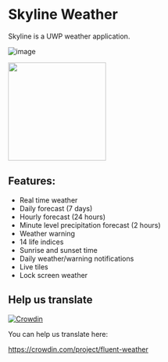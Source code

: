 # Skyline Weather

Skyline is a UWP weather application.

![image](https://github.com/zxbmmmmmmmmm/FluentWeather/assets/96322503/2daf38d4-df5e-45c3-bd30-7f72cf0924e4)


<a href="https://apps.microsoft.com/detail/Skyline%20%E5%A4%A9%E6%B0%94/9n33pk9646x9?launch=true
	&mode=mini">
	<img src="https://get.microsoft.com/images/en-us%20dark.svg" width="200"/>
</a>


## Features:

- Real time weather
- Daily forecast (7 days)
- Hourly forecast (24 hours)
- Minute level precipitation forecast (2 hours)
- Weather warning
- 14 life indices
- Sunrise and sunset time
- Daily weather/warning notifications
- Live tiles
- Lock screen weather

## Help us translate
[![Crowdin](https://badges.crowdin.net/fluent-weather/localized.svg)](https://crowdin.com/project/fluent-weather)

You can help us translate here:

https://crowdin.com/project/fluent-weather
